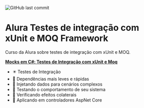 ![GitHub last commit](https://img.shields.io/github/last-commit/ricardozambon/Alura-Curso-IntegrationTest-xUnit-MOQ?logo=github&logoColor=white)

# Alura Testes de integração com xUnit e MOQ Framework
Curso da Alura sobre testes de integração com xUnit e MOQ.

**[Mocks em C#: Testes de Integração com xUnit e Moq](https://cursos.alura.com.br/course/csharp-testes-de-integracao-com-xunit-e-moq)** 

* :eight_pointed_black_star: Testes de Integração
* :black_square_button: Dependências mais leves e rápidas
* :black_square_button: Injetando dados para cenários complexos
* :black_square_button: Testando o comportamento de seu sistema
* :black_square_button: Verificando efeitos colaterais
* :black_square_button: Aplicando em controladores AspNet Core
